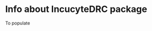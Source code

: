 <!-- README.md is generated from README.Rmd. Please edit that file -->
Info about IncucyteDRC package
==============================

To populate
